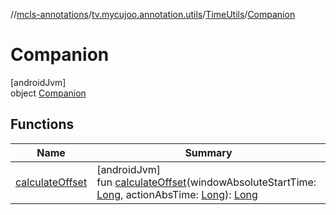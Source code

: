 //[mcls-annotations](../../../../index.md)/[tv.mycujoo.annotation.utils](../../index.md)/[TimeUtils](../index.md)/[Companion](index.md)

# Companion

[androidJvm]\
object [Companion](index.md)

## Functions

| Name | Summary |
|---|---|
| [calculateOffset](calculate-offset.md) | [androidJvm]<br>fun [calculateOffset](calculate-offset.md)(windowAbsoluteStartTime: [Long](https://kotlinlang.org/api/latest/jvm/stdlib/kotlin/-long/index.html), actionAbsTime: [Long](https://kotlinlang.org/api/latest/jvm/stdlib/kotlin/-long/index.html)): [Long](https://kotlinlang.org/api/latest/jvm/stdlib/kotlin/-long/index.html) |
